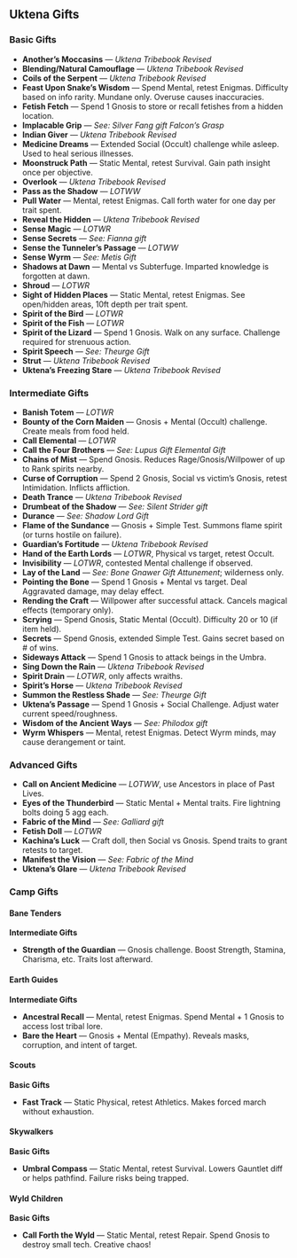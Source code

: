 ## Uktena Gifts

### Basic Gifts
- **Another’s Moccasins** — _Uktena Tribebook Revised_
- **Blending/Natural Camouflage** — _Uktena Tribebook Revised_
- **Coils of the Serpent** — _Uktena Tribebook Revised_
- **Feast Upon Snake’s Wisdom** — Spend Mental, retest Enigmas. Difficulty based on info rarity. Mundane only. Overuse causes inaccuracies.
- **Fetish Fetch** — Spend 1 Gnosis to store or recall fetishes from a hidden location.
- **Implacable Grip** — _See: Silver Fang gift Falcon’s Grasp_
- **Indian Giver** — _Uktena Tribebook Revised_
- **Medicine Dreams** — Extended Social (Occult) challenge while asleep. Used to heal serious illnesses.
- **Moonstruck Path** — Static Mental, retest Survival. Gain path insight once per objective.
- **Overlook** — _Uktena Tribebook Revised_
- **Pass as the Shadow** — _LOTWW_
- **Pull Water** — Mental, retest Enigmas. Call forth water for one day per trait spent.
- **Reveal the Hidden** — _Uktena Tribebook Revised_
- **Sense Magic** — _LOTWR_
- **Sense Secrets** — _See: Fianna gift_
- **Sense the Tunneler’s Passage** — _LOTWW_
- **Sense Wyrm** — _See: Metis Gift_
- **Shadows at Dawn** — Mental vs Subterfuge. Imparted knowledge is forgotten at dawn.
- **Shroud** — _LOTWR_
- **Sight of Hidden Places** — Static Mental, retest Enigmas. See open/hidden areas, 10ft depth per trait spent.
- **Spirit of the Bird** — _LOTWR_
- **Spirit of the Fish** — _LOTWR_
- **Spirit of the Lizard** — Spend 1 Gnosis. Walk on any surface. Challenge required for strenuous action.
- **Spirit Speech** — _See: Theurge Gift_
- **Strut** — _Uktena Tribebook Revised_
- **Uktena’s Freezing Stare** — _Uktena Tribebook Revised_

### Intermediate Gifts
- **Banish Totem** — _LOTWR_
- **Bounty of the Corn Maiden** — Gnosis + Mental (Occult) challenge. Create meals from food held.
- **Call Elemental** — _LOTWR_
- **Call the Four Brothers** — _See: Lupus Gift Elemental Gift_
- **Chains of Mist** — Spend Gnosis. Reduces Rage/Gnosis/Willpower of up to Rank spirits nearby.
- **Curse of Corruption** — Spend 2 Gnosis, Social vs victim’s Gnosis, retest Intimidation. Inflicts affliction.
- **Death Trance** — _Uktena Tribebook Revised_
- **Drumbeat of the Shadow** — _See: Silent Strider gift_
- **Durance** — _See: Shadow Lord Gift_
- **Flame of the Sundance** — Gnosis + Simple Test. Summons flame spirit (or turns hostile on failure).
- **Guardian’s Fortitude** — _Uktena Tribebook Revised_
- **Hand of the Earth Lords** — _LOTWR_, Physical vs target, retest Occult.
- **Invisibility** — _LOTWR_, contested Mental challenge if observed.
- **Lay of the Land** — _See: Bone Gnawer Gift Attunement_; wilderness only.
- **Pointing the Bone** — Spend 1 Gnosis + Mental vs target. Deal Aggravated damage, may delay effect.
- **Rending the Craft** — Willpower after successful attack. Cancels magical effects (temporary only).
- **Scrying** — Spend Gnosis, Static Mental (Occult). Difficulty 20 or 10 (if item held).
- **Secrets** — Spend Gnosis, extended Simple Test. Gains secret based on # of wins.
- **Sideways Attack** — Spend 1 Gnosis to attack beings in the Umbra.
- **Sing Down the Rain** — _Uktena Tribebook Revised_
- **Spirit Drain** — _LOTWR_, only affects wraiths.
- **Spirit’s Horse** — _Uktena Tribebook Revised_
- **Summon the Restless Shade** — _See: Theurge Gift_
- **Uktena’s Passage** — Spend 1 Gnosis + Social Challenge. Adjust water current speed/roughness.
- **Wisdom of the Ancient Ways** — _See: Philodox gift_
- **Wyrm Whispers** — Mental, retest Enigmas. Detect Wyrm minds, may cause derangement or taint.

### Advanced Gifts
- **Call on Ancient Medicine** — _LOTWW_, use Ancestors in place of Past Lives.
- **Eyes of the Thunderbird** — Static Mental + Mental traits. Fire lightning bolts doing 5 agg each.
- **Fabric of the Mind** — _See: Galliard gift_
- **Fetish Doll** — _LOTWR_
- **Kachina’s Luck** — Craft doll, then Social vs Gnosis. Spend traits to grant retests to target.
- **Manifest the Vision** — _See: Fabric of the Mind_
- **Uktena’s Glare** — _Uktena Tribebook Revised_

### Camp Gifts

#### Bane Tenders
**Intermediate Gifts**
- **Strength of the Guardian** — Gnosis challenge. Boost Strength, Stamina, Charisma, etc. Traits lost afterward.

#### Earth Guides
**Intermediate Gifts**
- **Ancestral Recall** — Mental, retest Enigmas. Spend Mental + 1 Gnosis to access lost tribal lore.
- **Bare the Heart** — Gnosis + Mental (Empathy). Reveals masks, corruption, and intent of target.

#### Scouts
**Basic Gifts**
- **Fast Track** — Static Physical, retest Athletics. Makes forced march without exhaustion.

#### Skywalkers
**Basic Gifts**
- **Umbral Compass** — Static Mental, retest Survival. Lowers Gauntlet diff or helps pathfind. Failure risks being trapped.

#### Wyld Children
**Basic Gifts**
- **Call Forth the Wyld** — Static Mental, retest Repair. Spend Gnosis to destroy small tech. Creative chaos!